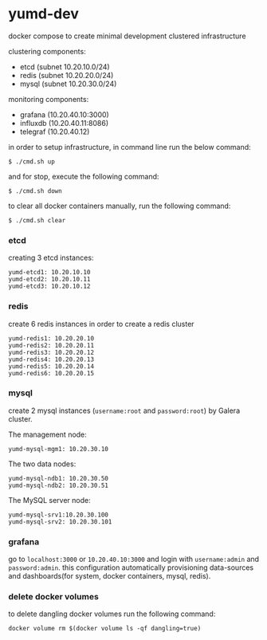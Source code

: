 # yumd-dev
docker compose to create minimal development clustered infrastructure

clustering components:
- etcd (subnet 10.20.10.0/24)
- redis (subnet 10.20.20.0/24)
- mysql (subnet 10.20.30.0/24)

monitoring components:
- grafana (10.20.40.10:3000)
- influxdb (10.20.40.11:8086)
- telegraf (10.20.40.12)

in order to setup infrastructure, in command line run the below command:
```
$ ./cmd.sh up
```

and for stop, execute the following command:
```
$ ./cmd.sh down
```

to clear all docker containers manually, run the following command:
```
$ ./cmd.sh clear
```

### etcd
creating 3 etcd instances:

```
yumd-etcd1: 10.20.10.10
yumd-etcd2: 10.20.10.11
yumd-etcd3: 10.20.10.12
```

### redis
create 6 redis instances in order to create a redis cluster

```
yumd-redis1: 10.20.20.10
yumd-redis2: 10.20.20.11
yumd-redis3: 10.20.20.12
yumd-redis4: 10.20.20.13
yumd-redis5: 10.20.20.14
yumd-redis6: 10.20.20.15
```

### mysql
create 2 mysql instances (```username:root``` and ```password:root```) by Galera cluster.

The management node:

```
yumd-mysql-mgm1: 10.20.30.10
```

The two data nodes:

```
yumd-mysql-ndb1: 10.20.30.50
yumd-mysql-ndb2: 10.20.30.51
```

The MySQL server node:

```
yumd-mysql-srv1:10.20.30.100
yumd-mysql-srv2: 10.20.30.101
```

### grafana
go to ```localhost:3000``` or ```10.20.40.10:3000``` and login with
```username:admin``` and ```password:admin```. this configuration automatically
provisioning data-sources and dashboards(for system, docker containers, mysql, redis).

### delete docker volumes
to delete dangling docker volumes run the following command:

```
docker volume rm $(docker volume ls -qf dangling=true)
```


